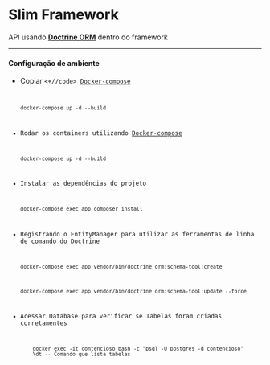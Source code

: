 # Slim Framework
API usando **[Doctrine ORM](https://www.doctrine-project.org/)** dentro do framework

---

#### Configuração de ambiente


* Copiar <code><+//code> [Docker-compose](https://docs.docker.com/compose/)
    ```
    docker-compose up -d --build
    ```

* Rodar os containers utilizando [Docker-compose](https://docs.docker.com/compose/)
    ```
    docker-compose up -d --build
    ```

* Instalar as dependências do projeto
    ```
    docker-compose exec app composer install
    ```

* Registrando o EntityManager para utilizar as ferramentas de linha de comando do Doctrine

    ```
    docker-compose exec app vendor/bin/doctrine orm:schema-tool:create
    ```

    ```
    docker-compose exec app vendor/bin/doctrine orm:schema-tool:update --force
    ```

* Acessar Database para verificar se Tabelas foram criadas corretamentes
    
    ```
        docker exec -it contencioso bash -c "psql -U postgres -d contencioso"
        \dt -- Comando que lista tabelas
    ```
